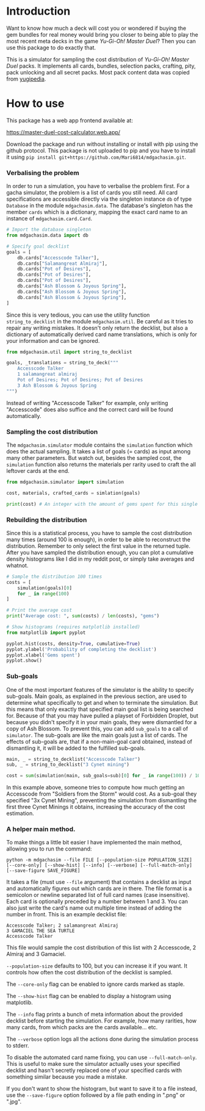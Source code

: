 # Introduction

Want to know how much a deck will cost you or wondered if buying the gem bundles for real money
would bring you closer to being able to play the most recent meta decks in the game *Yu-Gi-Oh! Master Duel*?
Then you can use this package to do exactly that.


This is a simulator for sampling the cost distribution of *Yu-Gi-Oh! Master Duel* packs.
It implements all cards, bundles, selection packs, crafting, pity, pack unlocking
and all secret packs. Most pack content data was copied from [yugipedia](https://yugipedia.com).


# How to use

This package has a web app frontend available at:

https://master-duel-cost-calculator.web.app/

Download the package and run without installing or install with pip using the github protocol.
This package is not uploaded to pip and you have to install it using `pip install git+https://github.com/Mari6814/mdgachasim.git`.

### Verbalising the problem

In order to run a simulation, you have to verbalise the problem first.  For a
gacha simulator, the problem is a list of cards you still need.  All card
specifications are accessible directly via the singleton instance `db` of type
`Database` in the module `mdgachasim.data`.  The database's singleton has the
member `cards` which is a dictionary, mapping the exact card name to an instance
of `mdgachasim.card.Card`.

```python
# Import the database singleton
from mdgachasim.data import db

# Specify goal decklist
goals = [
    db.cards["Accesscode Talker"],
    db.cards["Salamangreat Almiraj"],
    db.cards["Pot of Desires"],
    db.cards["Pot of Desires"],
    db.cards["Pot of Desires"],
    db.cards["Ash Blossom & Joyous Spring"],
    db.cards["Ash Blossom & Joyous Spring"],
    db.cards["Ash Blossom & Joyous Spring"],
]
```

Since this is very tedious, you can use the utility function `string_to_decklist` in the module `mdgachasim.util`.
Be careful as it tries to repair any writing mistakes. It doesn't only return the decklist, but also a dictionary
of automatically derived card name translations, which is only for your information and can be ignored.

```python
from mdgachasim.util import string_to_decklist

goals, _translations = string_to_deck("""
    Accesscode Talker
    1 salamangreat almiraj
    Pot of Desires; Pot of Desires; Pot of Desires
    3 Ash Blossom & Joyous Spring
""")
```

Instead of writing "Accesscode Talker" for example, only writing "Accesscode" does also suffice
and the correct card will be found automatically.

### Sampling the cost distribution

The `mdgachasim.simulator` module contains the `simulation` function which does the actual sampling.
It takes a list of goals (= cards) as input among many other parameters. But watch out, besides the sampled cost,
the `simulation` function also returns the materials per rarity used to craft the all leftover cards at the end.

```python
from mdgachasim.simulator import simulation

cost, materials, crafted_cards = simlation(goals)

print(cost) # An integer with the amount of gems spent for this single sample
```

### Rebuilding the distribution

Since this is a statistical process, you have to sample the cost distribution many times (around 100 is enough),
in order to be able to reconstruct the distribution. Remember to only select the first value in the returned tuple.
After you have sampled the distribution enough, you can plot a cumulative density histograms like I did in my reddit post,
or simply take averages and whatnot.

```python
# Sample the distribution 100 times
costs = [
    simulation(goals)[0]
    for _ in range(100)
]

# Print the average cost
print("Average cost: ", sum(costs) / len(costs), "gems")

# Show histograms (requires matplotlib installed)
from matplotlib import pyplot

pyplot.hist(costs, density=True, cumulative=True)
pyplot.ylabel('Probability of completing the decklist')
pyplot.xlabel('Gems spent')
pyplot.show()
```

### Sub-goals

One of the most important features of the simulator is the ability to specify sub-goals.
Main goals, as explained in the previous section, are used to determine what specifically to get
and when to terminate the simulation. But this means that only exactly that specified main goal list
is being searched for. Because of that you may have pulled a playset of Forbidden Droplet, but because
you didn't specify it in your main goals, they were dismantled for a copy of Ash Blossom.
To prevent this, you can add `sub_goals` to a call of `simulator`. The sub-goals are like the main
goals just a list of cards. The effects of sub-goals are, that if a non-main-goal card obtained,
instead of dismantling it, it will be added to the fulfilled sub-goals.

```python
main, _ = string_to_decklist("Accesscode Talker")
sub, _ = string_to_decklist("3 Cynet mining")

cost = sum(simulation(main, sub_goals=sub)[0] for _ in range(100)) / 100
```

In this example above, someone tries to compute how much getting an Accesscode from "Soldiers from the Storm"
would cost. As a sub-goal they specified "3x Cynet Mining", preventing the simulation from dismantling the first
three Cynet Minings it obtains, increasing the accuracy of the cost estimation.

### A helper main method.

To make things a little bit easier I have implemented the main method, allowing you to run the command:

```
python -m mdgachasim --file FILE [--population-size POPULATION_SIZE] [--core-only] [--show-hist] [--info] [--verbose] [--full-match-only] [--save-figure SAVE_FIGURE]
```

It takes a file (must use `--file` argument) that contains a decklist as input
and automatically figures out which cards are in there.  The file format is a
semicolon or newline separated list of full card names (case insensitive).  Each
card is optionally preceded by a number between 1 and 3.  You can also just
write the card's name out multiple time instead of adding the number in front.
This is an example decklist file:

```
Accesscode Talker; 2 salamangreat Almiraj
3 GAMACIEL THE SEA TURTLE
Accesscode Talker
```

This file would sample the cost distribution of this list with 2 Accesscode, 2 Almiraj and 3 Gamaciel.

`--population-size` defaults to 100, but you can increase it if you want.  It controls how often the cost distribution of the decklist is sampled.

The `--core-only` flag can be enabled to ignore cards marked as staple.

The `--show-hist` flag can be enabled to display a histogram using matplotlib.

The `--info` flag prints a bunch of meta information about the provided decklist before starting the simulation.
For example, how many rarities, how many cards, from which packs are the cards available... etc.

The `--verbose` option logs all the actions done during the simulation process to stderr.

To disable the automated card name fixing, you can use `--full-match-only`. This is useful to make sure
the simulator actually uses your specified decklist and hasn't secretly replaced one of your specified cards with something
similar because you made a mistake.

If you don't want to show the histogram, but want to save it to a file instead, use the `--save-figure` option followed by a
file path ending in ".png" or ".jpg".
